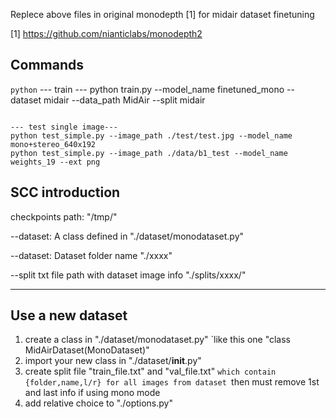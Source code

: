 Replece above files in original monodepth [1] for midair dataset finetuning

[1] https://github.com/nianticlabs/monodepth2


Commands
----
```python```
--- train ---
python train.py --model_name finetuned_mono --dataset midair --data_path MidAir --split midair
```

--- test single image---
python test_simple.py --image_path ./test/test.jpg --model_name mono+stereo_640x192
python test_simple.py --image_path ./data/b1_test --model_name weights_19 --ext png
```

SCC introduction
----
checkpoints path: "/tmp/"

--dataset: A class defined in "./dataset/monodataset.py"

--dataset: Dataset folder name "./xxxx"

--split txt file path with dataset image info "./splits/xxxx/"

----

Use a new dataset
----
1. create a class in  "./dataset/monodataset.py" 
		`like this one "class MidAirDataset(MonoDataset)"
2. import your new class in  "./dataset/__init__.py"
3. create split file "train_file.txt" and "val_file.txt"
		`which contain {folder,name,l/r} for all images from dataset
		`then must remove 1st and last info if using mono mode
4. add relative choice to "./options.py"
